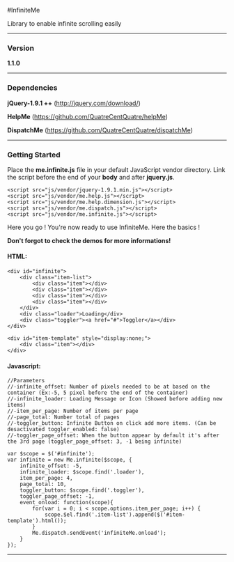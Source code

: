 #InfiniteMe

Library to enable infinite scrolling easily

---

### Version

**1.1.0**

---

### Dependencies

**jQuery-1.9.1 ++** (http://jquery.com/download/)

**HelpMe** (https://github.com/QuatreCentQuatre/helpMe)

**DispatchMe** (https://github.com/QuatreCentQuatre/dispatchMe)

---

### Getting Started

Place the **me.infinite.js** file in your default JavaScript vendor directory. Link the script before the end of your **body** and after **jquery.js**.

```
<script src="js/vendor/jquery-1.9.1.min.js"></script>
<script src="js/vendor/me.help.js"></script>
<script src="js/vendor/me.help.dimension.js"></script>
<script src="js/vendor/me.dispatch.js"></script>
<script src="js/vendor/me.infinite.js"></script>
```
Here you go ! You're now ready to use InfiniteMe. Here the basics !

**Don't forgot to check the demos for more informations!**

#### HTML:
~~~
<div id="infinite">
    <div class="item-list">
        <div class="item"></div>
        <div class="item"></div>
        <div class="item"></div>
        <div class="item"></div>
    </div>
    <div class="loader">Loading</div>
    <div class="toggler"><a href="#">Toggler</a></div>
</div>

<div id="item-template" style="display:none;">
    <div class="item"></div>
</div>
~~~

#### Javascript:

```
//Parameters
//-infinite_offset: Number of pixels needed to be at based on the container (Ex:-5, 5 pixel before the end of the container)
//-infinite_loader: Loading Message or Icon (Showed before adding new items)
//-item_per_page: Number of items per page
//-page_total: Number total of pages
//-toggler_button: Infinite Button on click add more items. (Can be desactivated toggler_enabled: false)
//-toggler_page_offset: When the button appear by default it's after the 3rd page (toggler_page_offset: 3, -1 being infinite)

var $scope = $('#infinite');
var infinite = new Me.infinite($scope, {
    infinite_offset: -5,
    infinite_loader: $scope.find('.loader'),
    item_per_page: 4,
    page_total: 10,
	toggler_button: $scope.find('.toggler'),
    toggler_page_offset: -1,
    event_onload: function(scope){
        for(var i = 0; i < scope.options.item_per_page; i++) {
            scope.$el.find('.item-list').append($('#item-template').html());
        }
        Me.dispatch.sendEvent('infiniteMe.onload');
    }
});

```
---